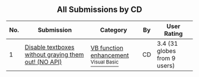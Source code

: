 ﻿<div align="center">

## All Submissions by CD

</div>

No.  | Submission | Category | By   | User Rating
---- | ---------- | -------- | ---- | -----------
1 | [Disable textboxes without graying them out\! \(NO API\)<br />](https://github.com/Planet-Source-Code/cd-disable-textboxes-without-graying-them-out-no-api__1-44232) | [VB function enhancement<br /><sup>Visual Basic</sup>](../ByCategory/vb-function-enhancement__1-25.md) | CD | 3.4 (31 globes from 9 users)
